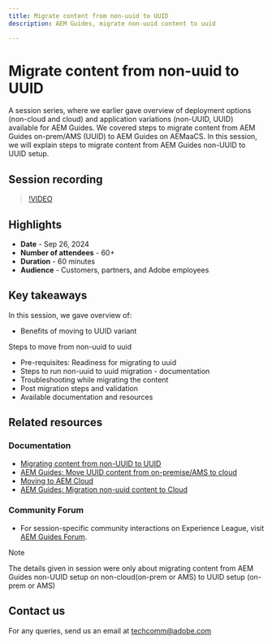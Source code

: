 ```yaml
---
title: Migrate content from non-uuid to UUID 
description: AEM Guides, migrate non-uuid content to uuid

---
```

# Migrate content from non-uuid to UUID

A session series, where we earlier gave overview of deployment options (non-cloud and cloud) and application variations (non-UUID, UUID) available for AEM Guides. 
We covered steps to migrate content from AEM Guides on-prem/AMS (UUID) to AEM Guides on AEMaaCS.
In this session, we will explain steps to migrate content from AEM Guides non-UUID to UUID setup.


## Session recording

>[!VIDEO](https://video.tv.adobe.com/v/3434807/uuid-migration-content-migration-guides-migration?quality=12&learn=on)


## Highlights

- **Date** - Sep 26, 2024 
- **Number of attendees** - 60+
- **Duration** - 60 minutes
- **Audience** - Customers, partners, and Adobe employees


## Key takeaways

In this session, we gave overview of:
- Benefits of moving to UUID variant

Steps to move from non-uuid to uuid
- Pre-requisites: Readiness for migrating to uuid 
- Steps to run non-uuid to uuid migration - documentation
- Troubleshooting while migrating the content
- Post migration steps and validation
- Available documentation and resources


 
## Related resources

### Documentation

- [Migrating content from non-UUID to UUID](https://experienceleague.adobe.com/en/docs/experience-manager-guides/using/install-guide/on-prem-ig/content-migration/migration-process/migrate-non-uuid-uuid)
- [AEM Guides: Move UUID content from on-premise/AMS to cloud](../../cs-install-guide/migrate-on-premise-content-cloud.md)
- [Moving to AEM Cloud](https://experienceleague.adobe.com/en/docs/experience-manager-cloud-service/content/migration-journey/getting-started)
- [AEM Guides: Migration non-uuid content to Cloud](../../install-guide/migrate-uuid-non-uuid.md)
 
### Community Forum

- For session-specific community interactions on Experience League, visit  [AEM Guides Forum](https://experienceleaguecommunities.adobe.com/t5/experience-manager-guides/bd-p/xml-documentation-discussions).


>[!NOTE]
>
> The details given in session were only about migrating content from AEM Guides non-UUID setup on non-cloud(on-prem or AMS) to UUID setup (on-prem or AMS)



## Contact us

For any queries, send us an email at <techcomm@adobe.com>
